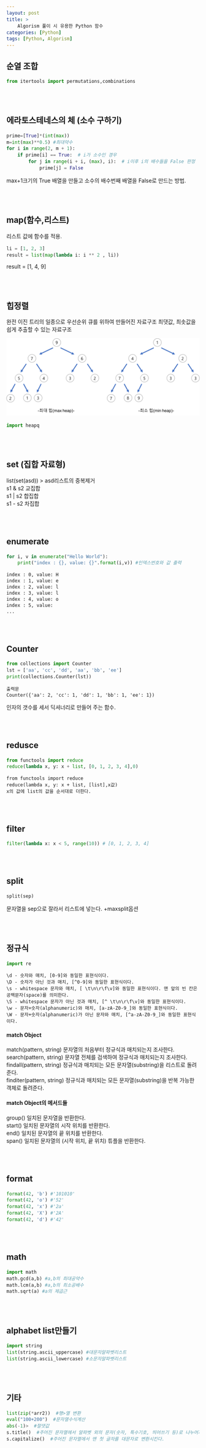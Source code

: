 ```yaml
---
layout: post
title: >
    Algorism 풀이 시 유용한 Python 함수
categories: [Python]
tags: [Python, Algorism]
---
```


## 순열 조합
```python
from itertools import permutations,combinations
```

<br/>
<br/>

## 에라토스테네스의 체 (소수 구하기)
```python
prime=[True]*(int(max))
m=int(max)**0.5) #최대약수
for i in range(2, m + 1):
    if prime[i] == True:  # i가 소수인 경우
        for j in range(i + i, (max), i):  # i이후 i의 배수들을 False 판정
            prime[j] = False
```
max+1크기의 True 배열을 만들고 소수의 배수번째 배열을 False로 만드는 방법.

<br/>
<br/>

## map(함수,리스트)

리스트 값에 함수를 적용.  
```python
li = [1, 2, 3]
result = list(map(lambda i: i ** 2 , li))
```

result = [1, 4, 9]

<br/>
<br/>

## 힙정렬

완전 이진 트리의 일종으로 우선순위 큐를 위하여 만들어진 자료구조
최댓값, 최솟값을 쉽게 추출할 수 있는 자료구조

![img](/assets/img/python-algorism/1.png)  
```python
import heapq
```

<br/>
<br/>

## set (집합 자료형)

list(set(asd)) > asd리스트의 중복제거  
s1 & s2 교집합  
s1 | s2  합집합  
s1 - s2 차집합  

<br/>
<br/>

## enumerate
```python
for i, v in enumerate("Hello World"):
	print("index : {}, value: {}".format(i,v)) #인덱스번호와 값 출력
```
    index : 0, value: H		
    index : 1, value: e
    index : 2, value: l
    index : 3, value: l
    index : 4, value: o
    index : 5, value:  
    ...

<br/>
<br/>

## Counter
```python
from collections import Counter
lst = ['aa', 'cc', 'dd', 'aa', 'bb', 'ee']
print(collections.Counter(lst))
```
    출력문
    Counter({'aa': 2, 'cc': 1, 'dd': 1, 'bb': 1, 'ee': 1})

인자의 갯수를 세서 딕셔너리로 만들어 주는 함수.

<br/>
<br/>

## redusce
```python
from functools import reduce
reduce(lambda x, y: x + list, [0, 1, 2, 3, 4],0)
```
    from functools import reduce
    reduce(lambda x, y: x + list, [list],x값)
    x의 값에 list의 값을 순서대로 더한다.

<br/>
<br/>

## filter
```python
filter(lambda x: x < 5, range(10)) # [0, 1, 2, 3, 4]  
```

<br/>
<br/>

## split
```python
split(sep)
```
문자열을 sep으로 잘라서 리스트에 넣는다.
+maxsplit옵션

<br/>
<br/>

## 정규식
```python
import re
```
    \d - 숫자와 매치, [0-9]와 동일한 표현식이다.
    \D - 숫자가 아닌 것과 매치, [^0-9]와 동일한 표현식이다.
    \s - whitespace 문자와 매치, [ \t\n\r\f\v]와 동일한 표현식이다. 맨 앞의 빈 칸은 공백문자(space)를 의미한다.
    \S - whitespace 문자가 아닌 것과 매치, [^ \t\n\r\f\v]와 동일한 표현식이다.
    \w - 문자+숫자(alphanumeric)와 매치, [a-zA-Z0-9_]와 동일한 표현식이다.
    \W - 문자+숫자(alphanumeric)가 아닌 문자와 매치, [^a-zA-Z0-9_]와 동일한 표현식이다.
    
#### match Object
match(pattern, string)	문자열의 처음부터 정규식과 매치되는지 조사한다.  
search(pattern, string)	문자열 전체를 검색하여 정규식과 매치되는지 조사한다.  
findall(pattern, string)	정규식과 매치되는 모든 문자열(substring)을 리스트로 돌려준다.  
finditer(pattern, string)	정규식과 매치되는 모든 문자열(substring)을 반복 가능한 객체로 돌려준다.  

#### match Object의 메서드들  
group()	일치된 문자열을 반환한다.  
start()	일치된 문자열의 시작 위치를 반환한다.  
end()	일치된 문자열의 끝 위치를 반환한다.  
span()	일치된 문자열의 (시작 위치, 끝 위치) 튜플을 반환한다.  

<br/>
<br/>

## format
```python
format(42, 'b') #'101010'
format(42, 'o') #'52'
format(42, 'x') #'2a'
format(42, 'X') #'2A'
format(42, 'd') #'42'
```

<br/>
<br/>

## math
```python
import math
math.gcd(a,b) #a,b의 최대공약수
math.lcm(a,b) #a,b의 최소공배수
math.sqrt(a) #a의 제곱근
```

<br/>
<br/>

## alphabet list만들기
```python
import string
list(string.ascii_uppercase) #대문자알파벳리스트
list(string.ascii_lowercase) #소문자알파벳리스트
```

<br/>
<br/>

## 기타
```python
list(zip(*arr2))  #행>열 변환  
eval("100+200")  #문자열수식계산  
abs(-1)>  #절댓값  
s.title()  #주어진 문자열에서 알파벳 외의 문자(숫자, 특수기호, 띄어쓰기 등)로 나누어져 있는 영단어들의 첫 글자를 모두 대문자로 변환시킨다.  
s.capitalize()  #주어진 문자열에서 맨 첫 글자를 대문자로 변환시킨다.
```